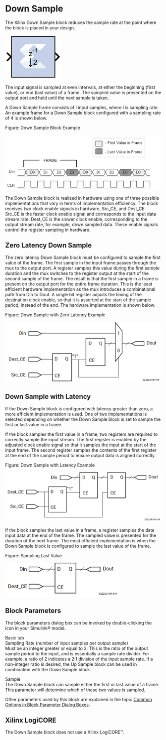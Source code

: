 # Down Sample

The Xilinx Down Sample block reduces the sample rate at the point where
the block is placed in your design.

![](./Images/wdi1555437360001.png)

The input signal is sampled at even intervals, at either the beginning
(first value), or end (last value) of a frame. The sampled value is
presented on the output port and held until the next sample is taken.

A Down Sample frame consists of l input samples, where l is sampling
rate. An example frame for a Down Sample block configured with a
sampling rate of 4 is shown below.

Figure: Down Sample Block Example

  
![](./Images/xtq1538085466148.png)  

The Down Sample block is realized in hardware using one of three
possible implementations that vary in terms of implementation
efficiency. The block receives two clock enable signals in hardware,
Src_CE, and Dest_CE. Src_CE is the faster clock enable signal and
corresponds to the input data stream rate. Dest_CE is the slower clock
enable, corresponding to the output stream rate, for example, down
sampled data. These enable signals control the register sampling in
hardware.

## Zero Latency Down Sample

The zero latency Down Sample block must be configured to sample the
first value of the frame. The first sample in the input frame passes
through the mux to the output port. A register samples this value during
the first sample duration and the mux switches to the register output at
the start of the second sample of the frame. The result is that the
first sample in a frame is present on the output port for the entire
frame duration. This is the least efficient hardware implementation as
the mux introduces a combinational path from Din to Dout. A single bit
register adjusts the timing of the destination clock enable, so that it
is asserted at the start of the sample period, instead of the end. The
hardware implementation is shown below:

Figure: Down Sample with Zero Latency Example

  
![](./Images/uat1538085467153.png)  

## Down Sample with Latency

If the Down Sample block is configured with latency greater than zero, a
more efficient implementation is used. One of two implementations is
selected depending on whether the Down Sample block is set to sample the
first or last value in a frame.

If the block samples the first value in a frame, two registers are
required to correctly sample the input stream. The first register is
enabled by the adjusted clock enable signal so that it samples the input
at the start of the input frame. The second register samples the
contents of the first register at the end of the sample period to ensure
output data is aligned correctly.

Figure: Down Sample with Latency Example

  
![](./Images/pls1538085468180.png)  

If the block samples the last value in a frame, a register samples the
data input data at the end of the frame. The sampled value is presented
for the duration of the next frame. The most efficient implementation is
when the Down Sample block is configured to sample the last value of the
frame.

Figure: Sampling Last Value

  
![](./Images/ley1538085469133.png)  

## Block Parameters

The block parameters dialog box can be invoked by double-clicking the
icon in your Simulink® model.

Basic tab  
Sampling Rate (number of input samples per output sample)  
Must be an integer greater or equal to 2. This is the ratio of the
output sample period to the input, and is essentially a sample rate
divider. For example, a ratio of 2 indicates a 2:1 division of the input
sample rate. If a non-integer ratio is desired, the Up Sample block can
be used in combination with the Down Sample block.

Sample  
The Down Sample block can sample either the first or last value of a
frame. This parameter will determine which of these two values is
sampled.

Other parameters used by this block are explained in the topic [Common
Options in Block Parameter Dialog
Boxes](common-options-in-block-parameter-dialog-boxes-aa1032308.html).

## Xilinx LogiCORE

The Down Sample block does not use a Xilinx LogiCORE™.

